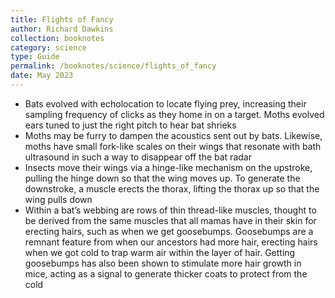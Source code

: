 ```yaml
---
title: Flights of Fancy
author: Richard Dawkins
collection: booknotes
category: science
type: Guide
permalink: /booknotes/science/flights_of_fancy
date: May 2023
---
```


* Bats evolved with echolocation to locate flying prey, increasing their sampling frequency of clicks as they home in on a target. Moths evolved ears tuned to just the right pitch to hear bat shrieks
* Moths may be furry to dampen the acoustics sent out by bats. Likewise, moths have small fork-like scales on their wings that resonate with bath ultrasound in such a way to disappear off the bat radar
* Insects move their wings via a hinge-like mechanism on the upstroke, pulling the hinge down so that the wing moves up. To generate the downstroke, a muscle erects the thorax, lifting the thorax up so that the wing pulls down
* Within a bat’s webbing are rows of thin thread-like muscles, thought to be derived from the same muscles that all mamas have in their skin for erecting hairs, such as when we get goosebumps. Goosebumps are a remnant feature from when our ancestors had more hair, erecting hairs when we got cold to trap warm air within the layer of hair. Getting goosebumps has also been shown to stimulate more hair growth in mice, acting as a signal to generate thicker coats to protect from the cold
